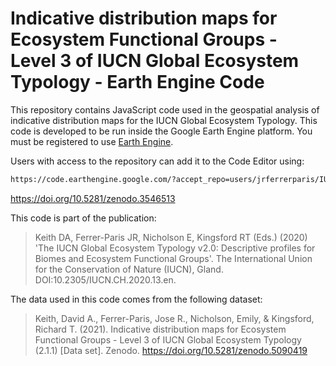 # Indicative distribution maps for Ecosystem Functional Groups - Level 3 of IUCN Global Ecosystem Typology - Earth Engine Code

This repository contains JavaScript code used in the geospatial analysis of indicative distribution maps for the IUCN Global Ecosystem Typology. This code is developed to be run inside the Google Earth Engine platform. You must be registered to use [Earth Engine](https://developers.google.com/earth-engine/guides/getstarted).

Users with access to the repository can add it to the Code Editor using:

```sh
https://code.earthengine.google.com/?accept_repo=users/jrferrerparis/IUCN-GET
```

https://doi.org/10.5281/zenodo.3546513

This code is part of the publication:
> Keith DA, Ferrer-Paris JR, Nicholson E, Kingsford RT (Eds.) (2020) 'The IUCN Global Ecosystem Typology v2.0: Descriptive profiles for Biomes and Ecosystem Functional Groups'. The International Union for the Conservation of Nature (IUCN), Gland. DOI:10.2305/IUCN.CH.2020.13.en.

The data used in this code comes from the following dataset:
> Keith, David A., Ferrer-Paris, Jose R., Nicholson, Emily, & Kingsford, Richard T. (2021). Indicative distribution maps for Ecosystem Functional Groups - Level 3 of IUCN Global Ecosystem Typology (2.1.1) [Data set]. Zenodo. https://doi.org/10.5281/zenodo.5090419
